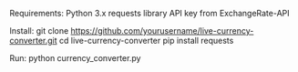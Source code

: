 Requirements:
Python 3.x
requests library
API key from ExchangeRate-API

Install:
git clone https://github.com/yourusername/live-currency-converter.git
cd live-currency-converter
pip install requests

Run:
python currency_converter.py
